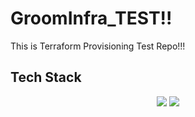 # GroomInfra_TEST!!
This is Terraform Provisioning Test Repo!!!

## Tech Stack
<div align="center">
	<img src="https://img.shields.io/badge/Terraform-7B42BC?style=flat&logo=Terraform&logoColor=white" />
	<img src="https://img.shields.io/badge/gnubash-E34F26?style=flat&logo=gnubash&logoColor=white" />
</div>

